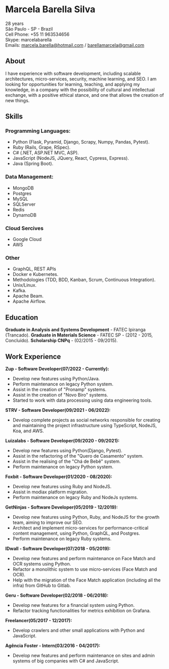 # Marcela Barella Silva

28 years  
São Paulo - SP - Brazil  
Cell Phone: +55 11 963534656  
Skype: marcelabarella  
Emails: marcela.barella@hotmail.com / barellamarcela@gmail.com  
  
## About
  
I have experience with software development, including scalable architectures, micro-services, security, machine learning, and SEO.
I am looking for opportunities for learning, teaching, and applying my knowledge, in a company with the possibility of cultural and intellectual exchange, with a positive ethical stance, and one that allows the creation of new things.
  
## Skills
  
### Programming Languages:
- Python (Flask, Pyramid, Django, Scrapy, Numpy, Pandas, Pytest).
- Ruby (Rails, Grape, RSpec).
- C# (.NET, ASP.NET MVC, ASP).
- JavaScript (NodeJS, JQuery, React, Cypress, Express).
- Java (Spring Boot).
    
### Data Management:
- MongoDB
- Postgres
- MySQL
- SQLServer
- Redis
- DynamoDB
  
### Cloud Sercives
- Google Cloud
- AWS
  
### Other
- GraphQL, REST APIs
- Docker e Kubernetes.
- Methodologies (TDD, BDD, Kanban, Scrum, Continuous Integration).
- Unix/Linux.
- Kafka.
- Apache Beam.
- Apache Airflow.
  
## Education
**Graduate in Analysis and Systems Development** - FATEC Ipiranga (Trancado).
**Graduate in Materials Science** - FATEC SP - (2012 - 2015, Concluído).
**Scholarship CNPq** - (02/2015 - 09/2015).
  
## Work Experience

**Zup - Software Developer(07/2022 - Currently):**
- Develop new features using Python/Java.
- Perform maintenance on legacy Python system.
- Assist in the creation of "Pronamp" systems.
- Assist in the creation of "Novo Biro" systems.
- Started to work with data processing using data engineering tools.
  
**STRV - Software Developer(09/2021 - 06/2022):**
- Develop complete projects as social networks responsible for creating and maintaining the project infrastructure using TypeScript, NodeJS, Koa, and AWS.
  
**Luizalabs - Software Developer(09/2020 - 09/2021):**
- Develop new features using Python(Django, Pytest).
- Assist in the refactoring of the "Quero de Casamento" system.
- Assist in the realising of the "Chá de Bebê" system.
- Perform maintenance on legacy Python system.
  
**Foxbit - Software Developer(01/2020 - 08/2020):**
- Develop new features using Ruby and NodeJS.
- Assist in modiax platform migration.
- Perform maintenance on legacy Ruby and NodeJs systems.
  
**GetNinjas - Software Developer(05/2019 - 12/2019):**
- Develop new features using Python, Ruby, and NodeJS for the growth team, aiming to improve our SEO.
- Architect and implement micro-services for performance-critical content management, using Python, GraphQL, and Postgres.
- Perform maintenance on legacy Ruby systems.
  
**IDwall - Software Developer(07/2018 - 05/2019):**
- Develop new features and perform maintenance on Face Match and OCR systems using Python.
- Refactor a monolithic system to use micro-services (Face Match and OCR).
- Help with the migration of the Face Match application (including all the infra) from GitHub to Gitlab.
  
**Geru - Software Developer(02/2018 - 06/2018):**
- Develop new features for a financial system using Python.
- Refactor tracking functionalities for metrics exhibition on Grafana.
  
**Freelancer(05/2017 - 12/2017):**
- Develop crawlers and other small applications with Python and JavaScript.
  
**Agência Foster - Intern(03/2016 - 04/2017):**
- Develop new features and perform maintenance on sites and admin systems of big companies with C# and JavaScript.
